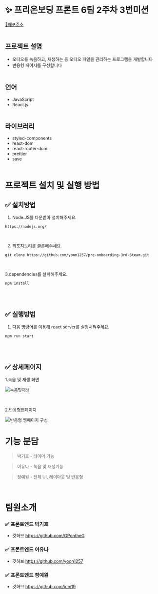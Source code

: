 # ✨ 프리온보딩 프론트 6팀 2주차 3번미션

[📌배포주소](https://yoon1257.github.io/pre-onboarding-3rd-6team)
<br/>
<br/>

## 프로젝트 설명

- 오디오를 녹음하고, 재생하는 등 오디오 파일을 관리하는 프로그램을 개발합니다
- 반응형 페이지를 구성합니다
  <br/>
  <br/>

## 언어

- JavaScript
- React.js
  <br/>
  <br/>

## 라이브러리

- styled-components
- react-dom
- react-router-dom
- prettier
- save
  <br/>
  <br/>

# 프로젝트 설치 및 실행 방법

## ✅ 설치방법

1. Node.JS를 다운받아 설치해주세요.

```
https://nodejs.org/
```

<br/>

2. 리포지토리를 클론해주세요.<br/>

```
git clone https://github.com/yoon1257/pre-onboarding-3rd-6team.git
```

<br/>

3.dependencies를 설치해주세요.

```
npm install
```

<br/>
<br/>

## ✅ 실행방법

1. 다음 명령어를 이용해 react server를 실행시켜주세요.

```
npm run start
```

 <br/>
 <br/>
  
## ✅ 상세페이지 

1.녹음 및 재생 화면

![녹음및재생](https://user-images.githubusercontent.com/108171986/195737419-ee4ffbc6-34a2-49e4-875d-e670f6c718af.gif)

<br/>

2.반응형웹페이지 

![반응형 웹페이지 구성 ](https://user-images.githubusercontent.com/108171986/195737428-78395845-3856-4d58-94ca-4f2a65a91d85.gif)

# 기능 분담

> 박기호 - 타이머 기능

> 이유나 - 녹음 및 재생기능

> 정예원 - 전체 UI, 레이아웃 및 반응형

<br/>

# 팀원소개

### ✅ 프론트엔드 박기호

- 깃허브 https://github.com/GPontheG

### ✅ 프론트엔드 이유나

- 깃허브 https://github.com/yoon1257

### ✅ 프론트엔드 정예원

- 깃허브 https://github.com/ioni19
